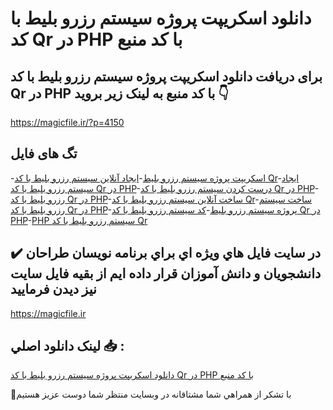 # دانلود اسکریپت پروژه سیستم رزرو بلیط با کد Qr در PHP با کد منبع

## برای دریافت دانلود اسکریپت پروژه سیستم رزرو بلیط با کد Qr در PHP با کد منبع به لینک زیر بروید 👇

https://magicfile.ir/?p=4150

## تگ های فایل

-[اسکریپت پروژه سیستم رزرو بلیط](https://magicfile.ir/product/%d8%a7%d8%b3%da%a9%d8%b1%db%8c%d9%be%d8%aa-%d9%be%d8%b1%d9%88%da%98%d9%87-%d8%b3%db%8c%d8%b3%d8%aa%d9%85-%d8%b1%d8%b2%d8%b1%d9%88-%d8%a8%d9%84%db%8c%d8%b7-%d8%a8%d8%a7-%da%a9%d8%af-qr-php/)-[ایجاد آنلاین سیستم رزرو بلیط با کد Qr](https://magicfile.ir/product/%d8%a7%d8%b3%da%a9%d8%b1%db%8c%d9%be%d8%aa-%d9%be%d8%b1%d9%88%da%98%d9%87-%d8%b3%db%8c%d8%b3%d8%aa%d9%85-%d8%b1%d8%b2%d8%b1%d9%88-%d8%a8%d9%84%db%8c%d8%b7-%d8%a8%d8%a7-%da%a9%d8%af-qr-php/)-[ایجاد سیستم رزرو بلیط با کد Qr در PHP](https://magicfile.ir/product/%d8%a7%d8%b3%da%a9%d8%b1%db%8c%d9%be%d8%aa-%d9%be%d8%b1%d9%88%da%98%d9%87-%d8%b3%db%8c%d8%b3%d8%aa%d9%85-%d8%b1%d8%b2%d8%b1%d9%88-%d8%a8%d9%84%db%8c%d8%b7-%d8%a8%d8%a7-%da%a9%d8%af-qr-php/)-[درست کردن سیستم رزرو بلیط با کد Qr در PHP](https://magicfile.ir/product/%d8%a7%d8%b3%da%a9%d8%b1%db%8c%d9%be%d8%aa-%d9%be%d8%b1%d9%88%da%98%d9%87-%d8%b3%db%8c%d8%b3%d8%aa%d9%85-%d8%b1%d8%b2%d8%b1%d9%88-%d8%a8%d9%84%db%8c%d8%b7-%d8%a8%d8%a7-%da%a9%d8%af-qr-php/)-[رزرو بلیط با کد Qr در PHP](https://magicfile.ir/product/%d8%a7%d8%b3%da%a9%d8%b1%db%8c%d9%be%d8%aa-%d9%be%d8%b1%d9%88%da%98%d9%87-%d8%b3%db%8c%d8%b3%d8%aa%d9%85-%d8%b1%d8%b2%d8%b1%d9%88-%d8%a8%d9%84%db%8c%d8%b7-%d8%a8%d8%a7-%da%a9%d8%af-qr-php/)-[ساخت آنلاین سیستم رزرو بلیط با کد Qr](https://magicfile.ir/product/%d8%a7%d8%b3%da%a9%d8%b1%db%8c%d9%be%d8%aa-%d9%be%d8%b1%d9%88%da%98%d9%87-%d8%b3%db%8c%d8%b3%d8%aa%d9%85-%d8%b1%d8%b2%d8%b1%d9%88-%d8%a8%d9%84%db%8c%d8%b7-%d8%a8%d8%a7-%da%a9%d8%af-qr-php/)-[ساخت سیستم رزرو بلیط با کد Qr در PHP](https://magicfile.ir/product/%d8%a7%d8%b3%da%a9%d8%b1%db%8c%d9%be%d8%aa-%d9%be%d8%b1%d9%88%da%98%d9%87-%d8%b3%db%8c%d8%b3%d8%aa%d9%85-%d8%b1%d8%b2%d8%b1%d9%88-%d8%a8%d9%84%db%8c%d8%b7-%d8%a8%d8%a7-%da%a9%d8%af-qr-php/)-[پروژه سیستم رزرو بلیط](https://magicfile.ir/product/%d8%a7%d8%b3%da%a9%d8%b1%db%8c%d9%be%d8%aa-%d9%be%d8%b1%d9%88%da%98%d9%87-%d8%b3%db%8c%d8%b3%d8%aa%d9%85-%d8%b1%d8%b2%d8%b1%d9%88-%d8%a8%d9%84%db%8c%d8%b7-%d8%a8%d8%a7-%da%a9%d8%af-qr-php/)-[کد سیستم رزرو بلیط با کد Qr در PHP](https://magicfile.ir/product/%d8%a7%d8%b3%da%a9%d8%b1%db%8c%d9%be%d8%aa-%d9%be%d8%b1%d9%88%da%98%d9%87-%d8%b3%db%8c%d8%b3%d8%aa%d9%85-%d8%b1%d8%b2%d8%b1%d9%88-%d8%a8%d9%84%db%8c%d8%b7-%d8%a8%d8%a7-%da%a9%d8%af-qr-php/)-[PHP سیستم رزرو بلیط با کد Qr](https://magicfile.ir/product/%d8%a7%d8%b3%da%a9%d8%b1%db%8c%d9%be%d8%aa-%d9%be%d8%b1%d9%88%da%98%d9%87-%d8%b3%db%8c%d8%b3%d8%aa%d9%85-%d8%b1%d8%b2%d8%b1%d9%88-%d8%a8%d9%84%db%8c%d8%b7-%d8%a8%d8%a7-%da%a9%d8%af-qr-php/)

## ✔️ در سايت فايل هاي ويژه اي براي برنامه نويسان طراحان دانشجويان و دانش آموزان قرار داده ايم از بقيه فايل سايت نيز ديدن فرماييد

https://magicfile.ir


## لينک دانلود اصلي 📥 :

[دانلود اسکریپت پروژه سیستم رزرو بلیط با کد Qr در PHP با کد منبع](https://magicfile.ir/product/%d8%a7%d8%b3%da%a9%d8%b1%db%8c%d9%be%d8%aa-%d9%be%d8%b1%d9%88%da%98%d9%87-%d8%b3%db%8c%d8%b3%d8%aa%d9%85-%d8%b1%d8%b2%d8%b1%d9%88-%d8%a8%d9%84%db%8c%d8%b7-%d8%a8%d8%a7-%da%a9%d8%af-qr-php/) 


🙏با تشکر از همراهي شما مشتاقانه در وبسایت منتظر شما دوست عزیز هستیم

